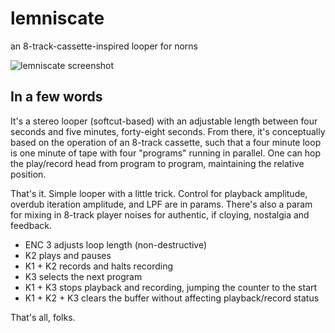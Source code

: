 # lemniscate
an 8-track-cassette-inspired looper for norns

![lemniscate screenshot](./assets/lemniscate.png)

## In a few words
It's a stereo looper (softcut-based) with an adjustable length between four seconds and five minutes, forty-eight seconds. From there, it's conceptually based on the operation of an 8-track cassette, such that a four minute loop is one minute of tape with four "programs" running in parallel. One can hop the play/record head from program to program, maintaining the relative position.

That's it. Simple looper with a little trick. Control for playback amplitude, overdub iteration amplitude, and LPF are in params. There's also a param for mixing in 8-track player noises for authentic, if cloying, nostalgia and feedback.

- ENC 3 adjusts loop length (non-destructive)
- K2 plays and pauses
- K1 + K2 records and halts recording
- K3 selects the next program
- K1 + K3 stops playback and recording, jumping the counter to the start
- K1 + K2 + K3 clears the buffer without affecting playback/record status

That's all, folks.
